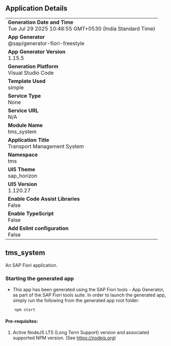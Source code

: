 ## Application Details
|               |
| ------------- |
|**Generation Date and Time**<br>Tue Jul 29 2025 10:48:55 GMT+0530 (India Standard Time)|
|**App Generator**<br>@sap/generator-fiori-freestyle|
|**App Generator Version**<br>1.15.5|
|**Generation Platform**<br>Visual Studio Code|
|**Template Used**<br>simple|
|**Service Type**<br>None|
|**Service URL**<br>N/A|
|**Module Name**<br>tms_system|
|**Application Title**<br>Transport Management System|
|**Namespace**<br>tms|
|**UI5 Theme**<br>sap_horizon|
|**UI5 Version**<br>1.120.27|
|**Enable Code Assist Libraries**<br>False|
|**Enable TypeScript**<br>False|
|**Add Eslint configuration**<br>False|

## tms_system

An SAP Fiori application.

### Starting the generated app

-   This app has been generated using the SAP Fiori tools - App Generator, as part of the SAP Fiori tools suite.  In order to launch the generated app, simply run the following from the generated app root folder:

```
    npm start
```

#### Pre-requisites:

1. Active NodeJS LTS (Long Term Support) version and associated supported NPM version.  (See https://nodejs.org)


